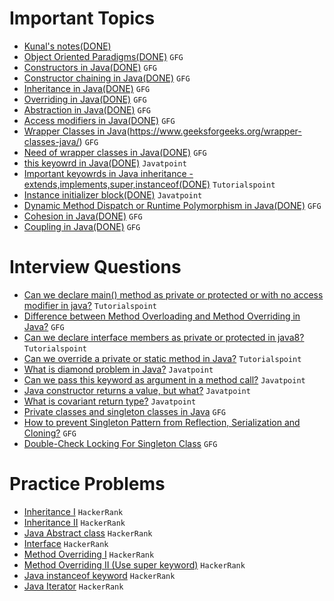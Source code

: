 # Important Topics

- [Kunal's notes(DONE)](https://github.com/kunal-kushwaha/DSA-Bootcamp-Java/tree/main/lectures/17-oop/notes)
- [Object Oriented Paradigms(DONE)](https://www.geeksforgeeks.org/object-oriented-programming-oops-concept-in-java/) `GFG`
- [Constructors in Java(DONE)](https://www.geeksforgeeks.org/constructors-in-java/) `GFG`
- [Constructor chaining in Java(DONE)](https://www.geeksforgeeks.org/constructor-chaining-java-examples/) `GFG`
- [Inheritance in Java(DONE)](https://www.geeksforgeeks.org/inheritance-in-java/) `GFG`
- [Overriding in Java(DONE)](https://www.geeksforgeeks.org/overriding-in-java/) `GFG`
- [Abstraction in Java(DONE)](https://www.geeksforgeeks.org/abstraction-in-java-2/) `GFG`
- [Access modifiers in Java(DONE)](https://www.geeksforgeeks.org/access-modifiers-java/) `GFG`
- [Wrapper Classes in Java](DONE)(https://www.geeksforgeeks.org/wrapper-classes-java/) `GFG`
- [Need of wrapper classes in Java(DONE)](https://www.geeksforgeeks.org/need-of-wrapper-classes-in-java/) `GFG`
- [this keyowrd in Java(DONE)](https://www.javatpoint.com/this-keyword) `Javatpoint`
- [Important keyowrds in Java inheritance - extends,implements,super,instanceof(DONE)](https://www.tutorialspoint.com/java/java_inheritance.htm) `Tutorialspoint`
- [Instance initializer block(DONE)](https://www.javatpoint.com/instance-initializer-block) `Javatpoint`
- [Dynamic Method Dispatch or Runtime Polymorphism in Java(DONE)](https://www.geeksforgeeks.org/dynamic-method-dispatch-runtime-polymorphism-java/) `GFG`
- [Cohesion in Java(DONE)](https://www.geeksforgeeks.org/cohesion-in-java/) `GFG`
- [Coupling in Java(DONE)](https://www.geeksforgeeks.org/coupling-in-java/) `GFG`

# Interview Questions
- [Can we declare main() method as private or protected or with no access modifier in java?](https://www.tutorialspoint.com/can-we-declare-main-method-as-private-or-protected-or-with-no-access-modifier-in-java) `Tutorialspoint`
- [Difference between Method Overloading and Method Overriding in Java?](https://www.geeksforgeeks.org/difference-between-method-overloading-and-method-overriding-in-java/) `GFG`
- [Can we declare interface members as private or protected in java8?](https://www.tutorialspoint.com/can-we-declare-interface-members-as-private-or-protected-in-java8) `Tutorialspoint`
- [Can we override a private or static method in Java?](https://www.tutorialspoint.com/can-we-override-a-private-or-static-method-in-java) `Tutorialspoint`
- [What is diamond problem in Java?](https://www.javatpoint.com/what-is-diamond-problem-in-java) `Javatpoint`
- [Can we pass this keyword as argument in a method call?](https://www.javatpoint.com/this-keyword#:~:text=this%3A%20to%20pass%20as%20an%20argument%20in%20the%20method) `Javatpoint`
- [Java constructor returns a value, but what?](https://www.javatpoint.com/java-constructor-returns-a-value-but-what) `Javatpoint`
- [What is covariant return type?](https://www.javatpoint.com/covariant-return-type) `Javatpoint`
- [Private classes and singleton classes in Java](https://www.geeksforgeeks.org/private-constructors-and-singleton-classes-in-java/) `GFG`
- [How to prevent Singleton Pattern from Reflection, Serialization and Cloning?](https://www.geeksforgeeks.org/prevent-singleton-pattern-reflection-serialization-cloning/) `GFG`
- [Double-Check Locking For Singleton Class](https://www.geeksforgeeks.org/java-program-to-demonstrate-the-double-check-locking-for-singleton-class/) `GFG`

# Practice Problems
- [Inheritance I](https://www.hackerrank.com/challenges/java-inheritance-1/problem?isFullScreen=true) `HackerRank`
- [Inheritance II](https://www.hackerrank.com/challenges/java-inheritance-2/problem?isFullScreen=true) `HackerRank`
- [Java Abstract class](https://www.hackerrank.com/challenges/java-abstract-class/problem?isFullScreen=true) `HackerRank`
- [Interface](https://www.hackerrank.com/challenges/java-interface/problem?isFullScreen=true) `HackerRank`
- [Method Overriding I](https://www.hackerrank.com/challenges/java-method-overriding/problem?isFullScreen=true) `HackerRank`
- [Method Overriding II (Use super keyword)](https://www.hackerrank.com/challenges/java-method-overriding-2-super-keyword/problem?isFullScreen=true) `HackerRank`
- [Java instanceof keyword](https://www.hackerrank.com/challenges/java-instanceof-keyword/problem?isFullScreen=true) `HackerRank`
- [Java Iterator](https://www.hackerrank.com/challenges/java-iterator/problem?isFullScreen=true) `HackerRank`
